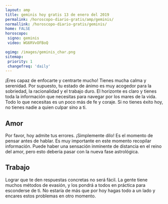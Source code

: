 ```yaml
---
layout: amp
title: geminis hoy gratis 13 de enero del 2019 
permalink: /horoscopo-diario-gratis/amp/geminis/
normallink: /horoscopo-diario-gratis/geminis/
home: FALSE
horoscopo:
 signo: geminis
 video: WG6RVvOFBoQ

ogimg: /images/geminis_char.png
sitemap:
 priority: 1
 changefreq: 'daily'
---
```



¡Eres capaz de enfocarte y centrarte mucho! Tienes mucha calma y serenidad. Por supuesto, tu estado de ánimo es muy acogedor para la sobriedad, la racionalidad y el trabajo duro. El horizonte es claro y tienes toda la información que necesitas para navegar por los mares de la vida. Todo lo que necesitas es un poco más de fe y coraje. Si no tienes éxito hoy, no tienes nadie a quien culpar sino a ti.

## Amor

Por favor, hoy admite tus errores. ¡Simplemente dilo! Es el momento de pensar antes de hablar. Es muy importante en este momento recopilar información. Puede haber una sensación inminente de distancia en el reino del amor, pero esto debería pasar con la nueva fase astrológica.

## Trabajo

Lograr que te den respuestas concretas no será fácil. La gente tiene muchos métodos de evasión, y los pondrá a todos en práctica para esconderse de ti. No estaría de más que por hoy hagas todo a un lado y encares estos problemas en otro momento.